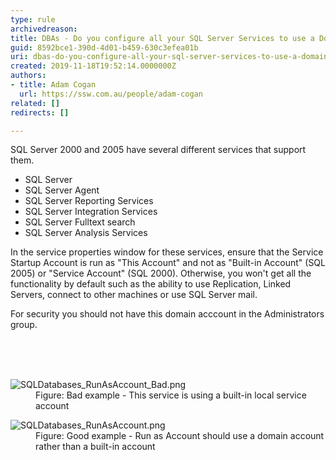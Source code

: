 ```yaml
---
type: rule
archivedreason: 
title: ​DBAs - Do you configure all your SQL Server Services to use a Domain Account rather than a local service account?
guid: 8592bce1-390d-4d01-b459-630c3efea01b
uri: dbas-do-you-configure-all-your-sql-server-services-to-use-a-domain-account-rather-than-a-local-service-account
created: 2019-11-18T19:52:14.0000000Z
authors:
- title: Adam Cogan
  url: https://ssw.com.au/people/adam-cogan
related: []
redirects: []

---
```



<p>SQL Server 2000 and 2005 have several different services that support them.</p><ul><li>SQL Server</li><li>SQL Server Agent</li><li>SQL Server Reporting Services</li><li>SQL Server Integration Services</li><li>SQL Server Fulltext search</li><li>SQL Server Analysis Services</li></ul><p>In the service properties window for these services, ensure that the Service Startup Account is run as &quot;This Account&quot; and not as &quot;Built-in Account&quot; (SQL 2005) or &quot;Service Account&quot; (SQL 2000). Otherwise, you won't get all the functionality by default such as the ability to use Replication, Linked Servers, connect to other machines or use SQL Server mail.</p><p>For security you should not have this domain acccount in the Administrators group.​<br><br></p>
<br><excerpt class='endintro'></excerpt><br>
<dl class="badImage"><dt>
      <img src="/PublishingImages/SQLDatabases_RunAsAccount_Bad.png" alt="SQLDatabases_RunAsAccount_Bad.png" />
   </dt><dd>Figure&#58; Bad example -&#160;This service is using a built-in local service account​</dd></dl><dl class="goodImage"><dt>
         <img src="/PublishingImages/SQLDatabases_RunAsAccount.png" alt="SQLDatabases_RunAsAccount.png" />
         <br>
      </dt><dd>​Figure&#58;&#160;Good example -&#160;Run as Account should use a domain account rather than a built-in account​</dd>
</dl>



